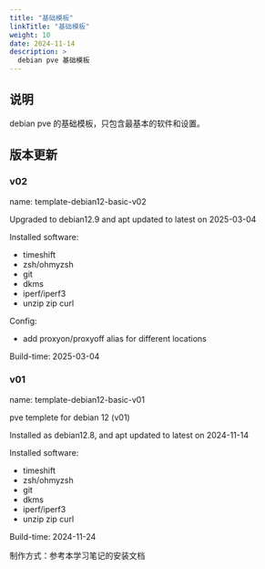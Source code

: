 ```yaml
---
title: "基础模板"
linkTitle: "基础模板"
weight: 10
date: 2024-11-14
description: >
  debian pve 基础模板
---
```



## 说明

debian pve 的基础模板，只包含最基本的软件和设置。

## 版本更新

### v02

name: template-debian12-basic-v02

Upgraded to debian12.9 and apt updated to latest on 2025-03-04

Installed software:

- timeshift
- zsh/ohmyzsh
- git
- dkms
- iperf/iperf3
- unzip zip curl

Config:

- add proxyon/proxyoff alias for different locations

Build-time: 2025-03-04

### v01

name: template-debian12-basic-v01

pve templete for debian 12 (v01)

Installed as debian12.8, and apt updated to latest on 2024-11-14

Installed software:

- timeshift
- zsh/ohmyzsh
- git
- dkms
- iperf/iperf3
- unzip zip curl

Build-time: 2024-11-24

制作方式：参考本学习笔记的安装文档